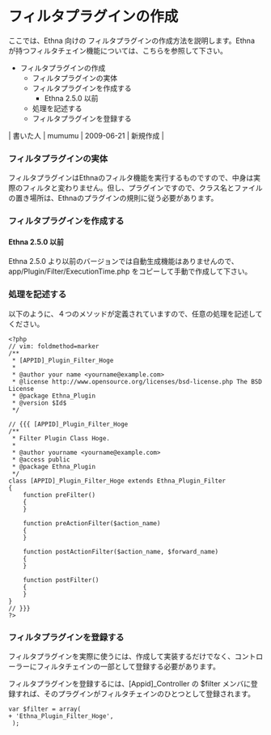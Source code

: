 # フィルタプラグインの作成
ここでは、Ethna 向けの フィルタプラグインの作成方法を説明します。Ethna が持つフィルタチェイン機能については、こちらを参照して下さい。

- フィルタプラグインの作成 
  - フィルタプラグインの実体 
  - フィルタプラグインを作成する 
    - Ethna 2.5.0 以前 
  - 処理を記述する 
  - フィルタプラグインを登録する 

| 書いた人 | mumumu | 2009-06-21 | 新規作成 |

### フィルタプラグインの実体

フィルタプラグインはEthnaのフィルタ機能を実行するものですので、中身は実際のフィルタと変わりません。但し、プラグインですので、クラス名とファイルの置き場所は、Ethnaのプラグインの規則に従う必要があります。

### フィルタプラグインを作成する

#### Ethna 2.5.0 以前

Ethna 2.5.0 より以前のバージョンでは自動生成機能はありませんので、app/Plugin/Filter/ExecutionTime.php をコピーして手動で作成して下さい。

### 処理を記述する

以下のように、４つのメソッドが定義されていますので、任意の処理を記述してください。

    <?php
    // vim: foldmethod=marker
    /**
     * [APPID]_Plugin_Filter_Hoge
     *
     * @author your name <yourname@example.com>
     * @license http://www.opensource.org/licenses/bsd-license.php The BSD License
     * @package Ethna_Plugin
     * @version $Id$
     */
    
    // {{{ [APPID]_Plugin_Filter_Hoge
    /**
     * Filter Plugin Class Hoge.
     *
     * @author yourname <yourname@example.com>
     * @access public
     * @package Ethna_Plugin 
     */
    class [APPID]_Plugin_Filter_Hoge extends Ethna_Plugin_Filter
    {
        function preFilter()
        {
        }
    
        function preActionFilter($action_name)
        {
        }
    
        function postActionFilter($action_name, $forward_name)
        {
        }
    
        function postFilter()
        {
        }
    }
    // }}}
    ?>

### フィルタプラグインを登録する

フィルタプラグインを実際に使うには、作成して実装するだけでなく、コントローラーにフィルタチェインの一部として登録する必要があります。

フィルタプラグインを登録するには、[Appid]\_Controller の $filter メンバに登録すれば、そのプラグインがフィルタチェインのひとつとして登録されます。

    var $filter = array(
    + 'Ethna_Plugin_Filter_Hoge',
     );

